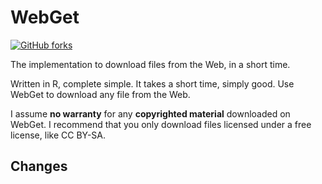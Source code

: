 # WebGet
[![GitHub forks](https://img.shields.io/github/forks/Tyler887/WebGet?label=Fork&style=social)](https://github.com/Tyler887/WebGet/fork)

The implementation to download files from the Web, in a short time.

Written in R, complete simple. It takes a short time, simply good. Use WebGet to
download any file from the Web.

I assume **no warranty** for any **copyrighted material** downloaded on WebGet.
I recommend that you only download files licensed under a free license, like
CC BY-SA.
## Changes
